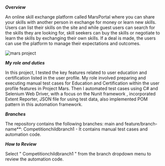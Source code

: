 *****Overview*****

An online skill exchange platform called MarsPortal where you can share your skills with another person in exchange for money or learn new skills. Users can list their skills on the site and while guest users can search for the skills they are looking for, skill seekers can buy the skills or negotiate to learn the skills by exchanging their own skills. If a deal is made, the users can use the platform to manage their expectations and outcomes.

![mars project](https://github.com/user-attachments/assets/c2fb94ce-719f-4b7f-9f64-f06e238f4e75)


*****My role and duties*****

In this project, I tested the key features related to user education and certification listed in the user profile. My role involved preparing and executing manual test cases for Education and Certification within the user profile features in Project Mars. Then I automated test cases using C# and Selenium Web Driver, with a focus on the Nunit framework , incorporated Extent Reporter, JSON file for using test data, also implemented POM pattern in this automation framework.

*****Branches*****

The repository contains the following branches: main
and feature/branch-name**: Competitionchildbranch1 - It contains manual test cases and automation code.

*****How to Review*****

Select " Competitionchildbranch1 " from the branch dropdown menu to review the automation code.
